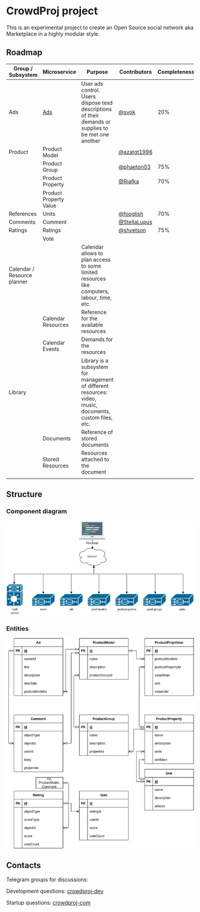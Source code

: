 # CrowdProj project

This is an experimental project to create an Open Source social network aka Marketplace in a highly modular style.

## Roadmap

| Group / Subsystem           | Microservice                                     | Purpose                                                                                                   | Contributors                               | Completeness | 
|-----------------------------|--------------------------------------------------|-----------------------------------------------------------------------------------------------------------|--------------------------------------------|--------------|
| Ads                         | [Ads](https://github.com/crowdproj/crowdproj-ad) | User ads control. Users dispose texd descriptions of their demands or supplies to be met one another      | [@svok](https://github.com/svok)           | 20%          |
| Product                     | Product Model                                    |                                                                                                           | [@azatgt1996](https://github.com/azatgt1996)                                           |              |
|                             | Product Group                                    |                                                                                                           | [@phaeton03](https://github.com/phaeton03) | 75%          |
|                             | Product Property                                 |                                                                                                           | [@Riafka](https://github.com/Riafka)       | 70%          |
|                             | Product Property Value                           |                                                                                                           |                                            |              |
| References                  | Units                                            |                                                                                                           | [@fooglish](https://github.com/fooglish)   | 70%          |
| Comments                    | Comment                                          |                                                                                                           | [@StellaLupus](https://github.com/StellaLupus)|              |
| Ratings                     | Ratings                                          |                                                                                                           | [@shvetson](https://github.com/shvetson)   | 75%          |
|                             | Vote                                             |                                                                                                           |                                            |              |
| Calendar / Resource planner |                                                  | Calendar allows to plan access to some limited resources like computers, labour, time, etc.               |                                            |              |
|                             | Calendar Resources                               | Reference for the available resources                                                                     |                                            |              |
|                             | Calendar Events                                  | Demands for the resources                                                                                 |                                            |              |
| Library                     |                                                  | Library is a subsystem for management of different resources: video, music, documents, custom files, etc. |                                            |              |
|                             | Documents                                        | Reference of stored documents                                                                             |                                            |              |
|                             | Stored Resources                                 | Resources attached to the document                                                                        |                                            |              |
|                             |                                                  |                                                                                                           |                                            |              |


## Structure

### Component diagram
![Component diagram of the CrowdProj](imgs/crowdproj-components.drawio.png)

### Entities
![ER diagram of the CrowdProj](imgs/crowdproj-ER.drawio.png)

## Contacts

Telegram groups for discussions: 

Development questions: [crowdproj-dev](https://t.me/crowdproj_dev)

Startup questions: [crowdproj-com](https://t.me/crowdproj_com)
